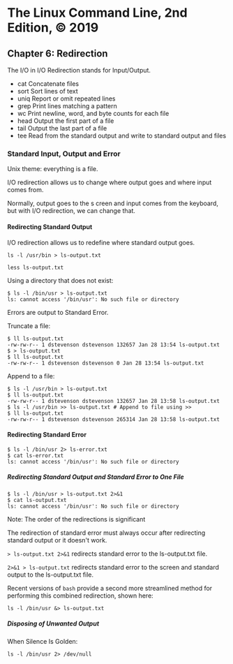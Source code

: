 # The Linux Command Line, 2nd Edition, © 2019

## Chapter 6: Redirection

The I/O in I/O Redirection stands for Input/Output.

* cat Concatenate files
* sort Sort lines of text
* uniq Report or omit repeated lines
* grep Print lines matching a pattern
* wc Print newline, word, and byte counts for each file
* head Output the first part of a file
* tail Output the last part of a file
* tee Read from the standard output and write to standard output and files

### Standard Input, Output and Error

Unix theme: everything is a file.

I/O redirection allows us to change where output goes and where input comes from.

Normally, output goes to the s creen and input comes from the keyboard,
but with I/O redirection, we can change that.

#### Redirecting Standard Output

I/O redirection allows us to redefine where standard output goes.

`ls -l /usr/bin > ls-output.txt`

`less ls-output.txt`

Using a directory that does not exist:

```
$ ls -l /bin/usr > ls-output.txt
ls: cannot access '/bin/usr': No such file or directory
```

Errors are output to Standard Error.

Truncate a file:

```
$ ll ls-output.txt
-rw-rw-r-- 1 dstevenson dstevenson 132657 Jan 28 13:54 ls-output.txt
$ > ls-output.txt
$ ll ls-output.txt
-rw-rw-r-- 1 dstevenson dstevenson 0 Jan 28 13:54 ls-output.txt
```

Append to a file:

```
$ ls -l /usr/bin > ls-output.txt
$ ll ls-output.txt
-rw-rw-r-- 1 dstevenson dstevenson 132657 Jan 28 13:58 ls-output.txt
$ ls -l /usr/bin >> ls-output.txt # Append to file using >>
$ ll ls-output.txt
-rw-rw-r-- 1 dstevenson dstevenson 265314 Jan 28 13:58 ls-output.txt
```

#### Redirecting Standard Error

```
$ ls -l /bin/usr 2> ls-error.txt
$ cat ls-error.txt
ls: cannot access '/bin/usr': No such file or directory
```
##### Redirecting Standard Output and Standard Error to One File

```
$ ls -l /bin/usr > ls-output.txt 2>&1
$ cat ls-output.txt
ls: cannot access '/bin/usr': No such file or directory
```

Note: The order of the redirections is significant

The redirection of standard error must always occur after redirecting standard output
or it doesn't work.

`> ls-output.txt 2>&1` redirects standard error to the ls-output.txt file.

`2>&1 > ls-output.txt` redirects standard error to the screen and standard output to the ls-output.txt file.

Recent versions of `bash` provide a second more streamlined method for performing this combined redirection, shown here:

`ls -l /bin/usr &> ls-output.txt`

##### Disposing of Unwanted Output

When Silence Is Golden:

`ls -l /bin/usr 2> /dev/null`